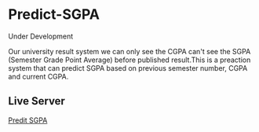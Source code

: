 # Predict-SGPA

Under Development

Our university result system we can only see the CGPA can't see the SGPA (Semester Grade Point Average) before published result.This is a preaction system that can predict SGPA based on previous semester number, CGPA and current CGPA.


## Live Server
[Predit SGPA](https://ttm3y8tnpxo6zwr6ihhlwg-on.drv.tw/Predict-SGPA/)